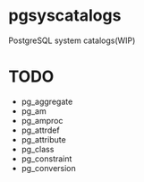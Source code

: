 # pgsyscatalogs

PostgreSQL system catalogs(WIP)

# TODO

- pg_aggregate
- pg_am
- pg_amproc
- pg_attrdef
- pg_attribute
- pg_class
- pg_constraint
- pg_conversion